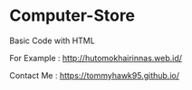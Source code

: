 # Computer-Store

Basic Code with HTML

For Example : http://hutomokhairinnas.web.id/

Contact Me : https://tommyhawk95.github.io/
